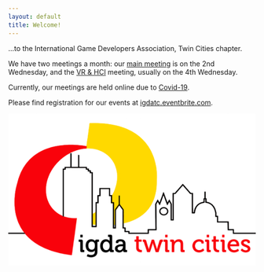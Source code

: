 ```yaml
---
layout: default
title: Welcome!
---
```


...to the International Game Developers Association, Twin Cities chapter.

We have two meetings a month: our [main meeting](/monthly-meeting/) is on the 2nd Wednesday, and the [VR & HCI](/mn-vr-and-hci) meeting, usually on the 4th Wednesday.

Currently, our meetings are held online due to [Covid-19](/covid-19/).

Please find registration for our events at [igdatc.eventbrite.com](http://igdatc.eventbrite.com).

<img class="img-fluid" src="/resources/IGDATCWebsiteRedo/img/IGDATCLogoHalf.png">
